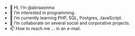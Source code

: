 - 👋 Hi, I’m @abraaonma
- 👀 I’m interested in programming.
- 🌱 I’m currently learning PHP, SQL, Postgres, JavaScript.
- 💞️ I’m collaborate on several social and corporative projects.
- 📫 How to reach me ... in an e-mail.

<!---
abraaonma/abraaonma is a ✨ special ✨ repository because its `README.md` (this file) appears on your GitHub profile.
You can click the Preview link to take a look at your changes.
--->
